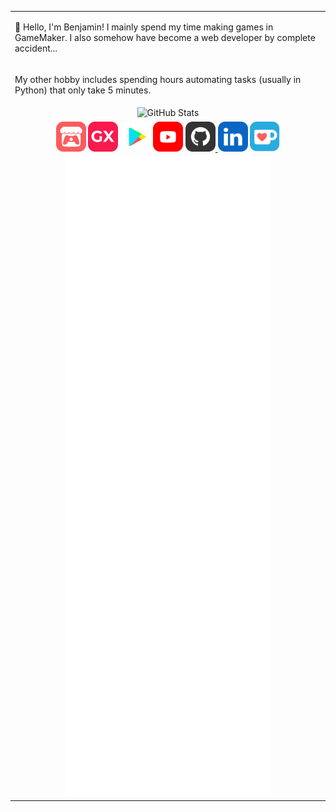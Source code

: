 <table>
<tr>
    <td>
        <p>👋 Hello, I'm Benjamin! I mainly spend my time making games in GameMaker. I also somehow have become a web developer by complete accident...</p>
    </td>
</tr>
<tr>
    <td>
        <p>My other hobby includes spending hours automating tasks (usually in Python) that only take 5 minutes.</p>
    </td>
</tr>
<tr>
    <td align="center">
        <img src="https://github-readme-stats.vercel.app/api?username=benjaminhalko&show_icons=true&theme=github_dark&hide_border=true" alt="GitHub Stats" height="200px">
    </td>
</tr>
<tr>
    <td align="center">
        <a href="https://benjamin-halko.itch.io/"><img src="assets/Itch-io.svg" alt="itch.io" height="48px"></a>
        <a href="https://gx.games/studios/001cf107-345b-4227-b45e-d54580fe019c/"><img src="assets/GXGames.svg" alt="GX Games" height="48px"></a>
        <a href="https://play.google.com/store/apps/dev?id=6021828409391936642"><img src="assets/GooglePlay.svg" alt="Google Play" height="48px"></a>
        <a href="https://www.youtube.com/BenjaminHalko"><img src="assets/YouTube.svg" alt="YouTube" height="48px"></a>
        <a href="https://github.com/BenjaminHalko"><img src="assets/GitHub.svg" alt="GitHub" height="48px">
        <a href="https://linkedin.com/in/BenjaminHalko/"><img src="assets/LinkedIn.svg" alt="LinkedIn" height="48px"></a>
        <a href="https://ko-fi.com/BenjaminHalko"><img src="assets/KoFi.svg" alt="KoFi" height="48px"></a>
    </td>
</tr>
<tr>
    <td align="center">
        <img src="https://github.com/BenjaminHalko/BenjaminHalko/raw/main/github-metrics.svg" alt="Metrics">
    </td>
</tr>
</table>
